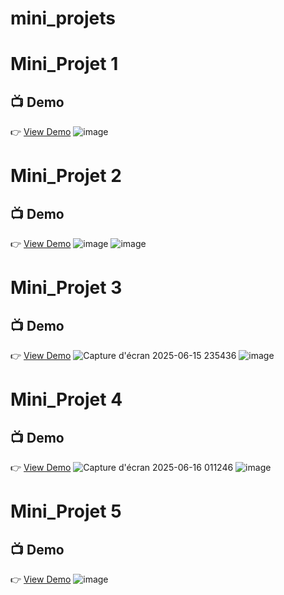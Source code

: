 # mini_projets
# Mini_Projet 1
## 📺 Demo
👉 [View Demo](https://mini-projet-simple-game.netlify.app/)
![image](https://github.com/user-attachments/assets/6bed0034-be5f-43aa-aecf-d0e7c59f84f3)
# Mini_Projet 2
## 📺 Demo  
👉 [View Demo](https://mini-projet-2-simple-game.netlify.app/)
![image](https://github.com/user-attachments/assets/5b04b046-e6c2-45a2-8ba4-8ebecdfe48ef)
![image](https://github.com/user-attachments/assets/6f6b819c-ef9c-4fa9-85be-fbd574a5ff0e)
# Mini_Projet 3
## 📺 Demo  
👉 [View Demo](https://mini-projet-3.netlify.app/)
![Capture d'écran 2025-06-15 235436](https://github.com/user-attachments/assets/6475fef8-9129-48c0-b84d-406b1105f82b)
![image](https://github.com/user-attachments/assets/4aa7ecee-90b4-46f7-93e8-31975a4eccc7)
# Mini_Projet 4
## 📺 Demo  
👉 [View Demo](https://mini-projet-4.netlify.app/)
![Capture d'écran 2025-06-16 011246](https://github.com/user-attachments/assets/b10d4036-6db9-4f5c-9129-c0894300c472)
![image](https://github.com/user-attachments/assets/9867e841-8eb4-4792-8574-b842d13f312f)
# Mini_Projet 5
## 📺 Demo  
👉 [View Demo](https://mini-projet-5.netlify.app/)
![image](https://github.com/user-attachments/assets/6080df07-1732-4320-af6d-a2c847968e09)







